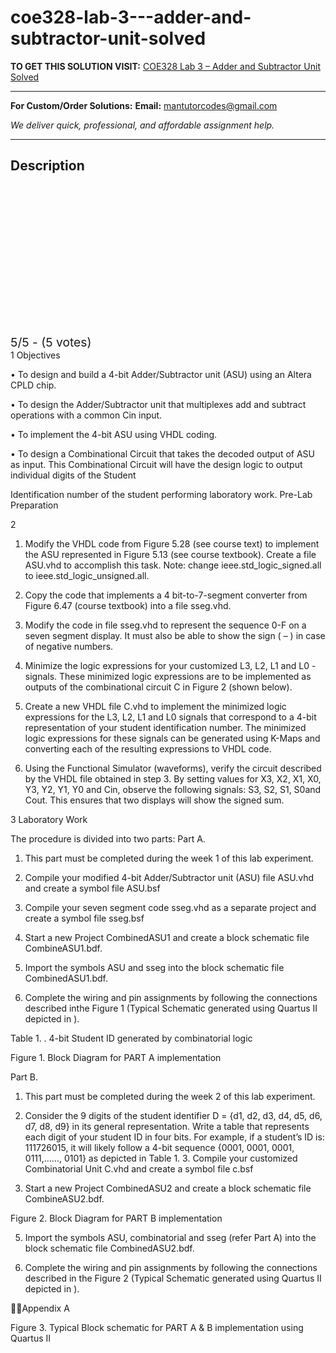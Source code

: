 # coe328-lab-3---adder-and-subtractor-unit-solved
**TO GET THIS SOLUTION VISIT:** [COE328 Lab 3 – Adder and Subtractor Unit Solved](https://mantutor.com/product/coe328-solved/)


---

**For Custom/Order Solutions:** **Email:** mantutorcodes@gmail.com  

*We deliver quick, professional, and affordable assignment help.*

---

<h2>Description</h2>



<div class="kk-star-ratings kksr-auto kksr-align-center kksr-valign-top" data-payload="{&quot;align&quot;:&quot;center&quot;,&quot;id&quot;:&quot;112715&quot;,&quot;slug&quot;:&quot;default&quot;,&quot;valign&quot;:&quot;top&quot;,&quot;ignore&quot;:&quot;&quot;,&quot;reference&quot;:&quot;auto&quot;,&quot;class&quot;:&quot;&quot;,&quot;count&quot;:&quot;5&quot;,&quot;legendonly&quot;:&quot;&quot;,&quot;readonly&quot;:&quot;&quot;,&quot;score&quot;:&quot;5&quot;,&quot;starsonly&quot;:&quot;&quot;,&quot;best&quot;:&quot;5&quot;,&quot;gap&quot;:&quot;4&quot;,&quot;greet&quot;:&quot;Rate this product&quot;,&quot;legend&quot;:&quot;5\/5 - (5 votes)&quot;,&quot;size&quot;:&quot;24&quot;,&quot;title&quot;:&quot;COE328 Lab 3 - Adder and Subtractor Unit Solved&quot;,&quot;width&quot;:&quot;138&quot;,&quot;_legend&quot;:&quot;{score}\/{best} - ({count} {votes})&quot;,&quot;font_factor&quot;:&quot;1.25&quot;}">

<div class="kksr-stars">

<div class="kksr-stars-inactive">
            <div class="kksr-star" data-star="1" style="padding-right: 4px">


<div class="kksr-icon" style="width: 24px; height: 24px;"></div>
        </div>
            <div class="kksr-star" data-star="2" style="padding-right: 4px">


<div class="kksr-icon" style="width: 24px; height: 24px;"></div>
        </div>
            <div class="kksr-star" data-star="3" style="padding-right: 4px">


<div class="kksr-icon" style="width: 24px; height: 24px;"></div>
        </div>
            <div class="kksr-star" data-star="4" style="padding-right: 4px">


<div class="kksr-icon" style="width: 24px; height: 24px;"></div>
        </div>
            <div class="kksr-star" data-star="5" style="padding-right: 4px">


<div class="kksr-icon" style="width: 24px; height: 24px;"></div>
        </div>
    </div>

<div class="kksr-stars-active" style="width: 138px;">
            <div class="kksr-star" style="padding-right: 4px">


<div class="kksr-icon" style="width: 24px; height: 24px;"></div>
        </div>
            <div class="kksr-star" style="padding-right: 4px">


<div class="kksr-icon" style="width: 24px; height: 24px;"></div>
        </div>
            <div class="kksr-star" style="padding-right: 4px">


<div class="kksr-icon" style="width: 24px; height: 24px;"></div>
        </div>
            <div class="kksr-star" style="padding-right: 4px">


<div class="kksr-icon" style="width: 24px; height: 24px;"></div>
        </div>
            <div class="kksr-star" style="padding-right: 4px">


<div class="kksr-icon" style="width: 24px; height: 24px;"></div>
        </div>
    </div>
</div>


<div class="kksr-legend" style="font-size: 19.2px;">
            5/5 - (5 votes)    </div>
    </div>
1 Objectives

• To design and build a 4-bit Adder/Subtractor unit (ASU) using an Altera CPLD chip.

• To design the Adder/Subtractor unit that multiplexes add and subtract operations with a common Cin input.

• To implement the 4-bit ASU using VHDL coding.

• To design a Combinational Circuit that takes the decoded output of ASU as input. This Combinational Circuit will have the design logic to output individual digits of the Student

Identification number of the student performing laboratory work. Pre-Lab Preparation

2

1. Modify the VHDL code from Figure 5.28 (see course text) to implement the ASU represented in Figure 5.13 (see course textbook). Create a file ASU.vhd to accomplish this task. Note: change ieee.std_logic_signed.all to ieee.std_logic_unsigned.all.

2. Copy the code that implements a 4 bit-to-7-segment converter from Figure 6.47 (course textbook) into a file sseg.vhd.

3. Modify the code in file sseg.vhd to represent the sequence 0-F on a seven segment display. It must also be able to show the sign ( – ) in case of negative numbers.

4. Minimize the logic expressions for your customized L3, L2, L1 and L0 -signals. These minimized logic expressions are to be implemented as outputs of the combinational circuit C in Figure 2 (shown below).

5. Create a new VHDL file C.vhd to implement the minimized logic expressions for the L3, L2, L1 and L0 signals that correspond to a 4-bit representation of your student identification number. The minimized logic expressions for these signals can be generated using K-Maps and converting each of the resulting expressions to VHDL code.

6. Using the Functional Simulator (waveforms), verify the circuit described by the VHDL file obtained in step 3. By setting values for X3, X2, X1, X0, Y3, Y2, Y1, Y0 and Cin, observe the following signals: S3, S2, S1, S0and Cout. This ensures that two displays will show the signed sum.

3 Laboratory Work

The procedure is divided into two parts: Part A.

1. This part must be completed during the week 1 of this lab experiment.

2. Compile your modified 4-bit Adder/Subtractor unit (ASU) file ASU.vhd and create a symbol file ASU.bsf

3. Compile your seven segment code sseg.vhd as a separate project and create a symbol file sseg.bsf

4. Start a new Project CombinedASU1 and create a block schematic file CombineASU1.bdf.

5. Import the symbols ASU and sseg into the block schematic file CombinedASU1.bdf.

6. Complete the wiring and pin assignments by following the connections described inthe Figure 1 (Typical Schematic generated using Quartus II depicted in ).

Table 1. . 4-bit Student ID generated by combinatorial logic

Figure 1. Block Diagram for PART A implementation

Part B.

1. This part must be completed during the week 2 of this lab experiment.

2. Consider the 9 digits of the student identifier D = {d1, d2, d3, d4, d5, d6, d7, d8, d9} in its general representation. Write a table that represents each digit of your student ID in four bits. For example, if a student’s ID is: 111726015, it will likely follow a 4-bit sequence {0001, 0001, 0001, 0111,……, 0101} as depicted in Table 1. 3. Compile your customized Combinatorial Unit C.vhd and create a symbol file c.bsf

4. Start a new Project CombinedASU2 and create a block schematic file CombineASU2.bdf.

Figure 2. Block Diagram for PART B implementation

5. Import the symbols ASU, combinatorial and sseg (refer Part A) into the block schematic file CombinedASU2.bdf.

6. Complete the wiring and pin assignments by following the connections described in the Figure 2 (Typical Schematic generated using Quartus II depicted in ).

Appendix A

Figure 3. Typical Block schematic for PART A &amp; B implementation using Quartus II
